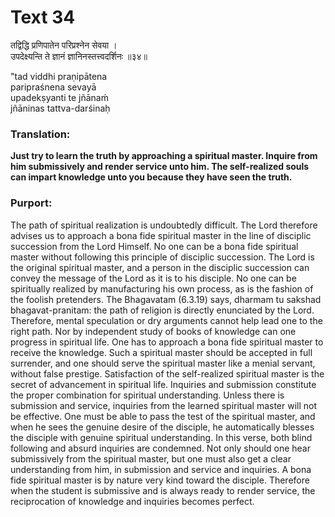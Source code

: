 # Text 34

तद्विद्धि प्रणिपातेन परिप्रश्नेन सेवया ।  
उपदेक्ष्यन्ति ते ज्ञानं ज्ञानिनस्तत्त्वदर्शिनः ॥३४॥

"tad viddhi praṇipātena  
paripraśnena sevayā  
upadekṣyanti te jñānaḿ  
jñāninas tattva-darśinaḥ



### Translation:

**Just try to learn the truth by approaching a spiritual master. Inquire from him submissively and render service unto him. The self-realized souls can impart knowledge unto you because they have seen the truth.**

### Purport:

The path of spiritual realization is undoubtedly difficult. The Lord therefore advises us to approach a bona fide spiritual master in the line of disciplic succession from the Lord Himself. No one can be a bona fide spiritual master without following this principle of disciplic succession. The Lord is the original spiritual master, and a person in the disciplic succession can convey the message of the Lord as it is to his disciple. No one can be spiritually realized by manufacturing his own process, as is the fashion of the foolish pretenders. The Bhagavatam (6.3.19) says, dharmam tu sakshad bhagavat-pranitam: the path of religion is directly enunciated by the Lord. Therefore, mental speculation or dry arguments cannot help lead one to the right path. Nor by independent study of books of knowledge can one progress in spiritual life. One has to approach a bona fide spiritual master to receive the knowledge. Such a spiritual master should be accepted in full surrender, and one should serve the spiritual master like a menial servant, without false prestige. Satisfaction of the self-realized spiritual master is the secret of advancement in spiritual life. Inquiries and submission constitute the proper combination for spiritual understanding. Unless there is submission and service, inquiries from the learned spiritual master will not be effective. One must be able to pass the test of the spiritual master, and when he sees the genuine desire of the disciple, he automatically blesses the disciple with genuine spiritual understanding. In this verse, both blind following and absurd inquiries are condemned. Not only should one hear submissively from the spiritual master, but one must also get a clear understanding from him, in submission and service and inquiries. A bona fide spiritual master is by nature very kind toward the disciple. Therefore when the student is submissive and is always ready to render service, the reciprocation of knowledge and inquiries becomes perfect.